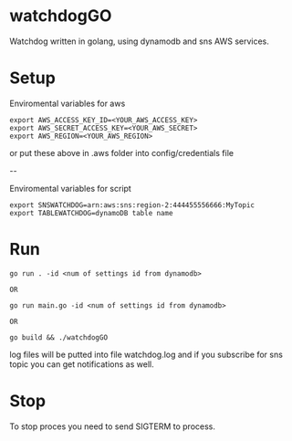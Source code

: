 # watchdogGO
Watchdog written in golang, using dynamodb and sns AWS services.

# Setup 

Enviromental variables for aws
```
export AWS_ACCESS_KEY_ID=<YOUR_AWS_ACCESS_KEY>
export AWS_SECRET_ACCESS_KEY=<YOUR_AWS_SECRET>
export AWS_REGION=<YOUR_AWS_REGION>

```
or put these above in .aws folder into config/credentials file

--

Enviromental variables for script 

```
export SNSWATCHDOG=arn:aws:sns:region-2:444455556666:MyTopic
export TABLEWATCHDOG=dynamoDB table name 
```

# Run  


``` 
go run . -id <num of settings id from dynamodb>

OR

go run main.go -id <num of settings id from dynamodb>

OR 

go build && ./watchdogGO
```

log files will be putted into file watchdog.log and if you subscribe for sns topic you can get notifications as well.

# Stop 
To stop proces you need to send SIGTERM to process. 
